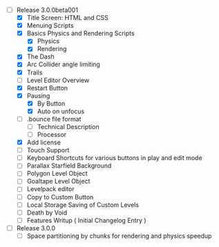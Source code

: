  - [ ] Release 3.0.0beta001
   - [x] Title Screen: HTML and CSS
   - [x] Menuing Scripts
   - [x] Basics Physics and Rendering Scripts
      - [x] Physics
      - [x] Rendering
   - [x] The Dash
   - [x] Arc Collider angle limiting
   - [x] Trails
   - [ ] Level Editor Overview
   - [x] Restart Button
   - [x] Pausing
     - [x] By Button
     - [x] Auto on unfocus
   - [ ] .bounce file format
     - [ ] Technical Description
     - [ ] Processor
   - [x] Add license
   - [ ] Touch Support
   - [ ] Keyboard Shortcuts for various buttons in play and edit mode
   - [ ] Parallax Starfield Background
   - [ ] Polygon Level Object
   - [ ] Goaltape Level Object
   - [ ] Levelpack editor
   - [ ] Copy to Custom Button
   - [ ] Local Storage Saving of Custom Levels
   - [ ] Death by Void
   - [ ] Features Writup ( Initial Changelog Entry )
 - [ ] Release 3.0.0
   - [ ] Space partitioning by chunks for rendering and physics speedup